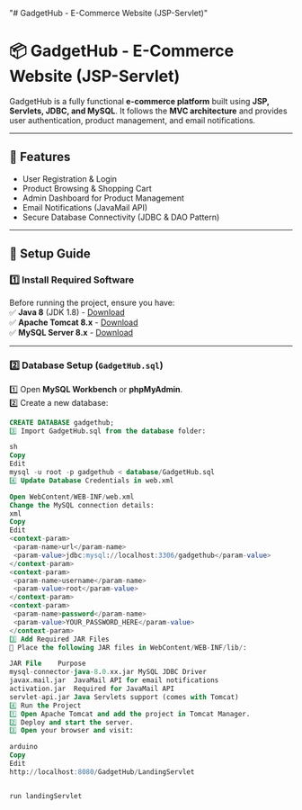 "# GadgetHub - E-Commerce Website (JSP-Servlet)" 
# 📦 GadgetHub - E-Commerce Website (JSP-Servlet)

GadgetHub is a fully functional **e-commerce platform** built using **JSP, Servlets, JDBC, and MySQL**. It follows the **MVC architecture** and provides user authentication, product management, and email notifications.

---

## 🚀 Features  
- User Registration & Login  
- Product Browsing & Shopping Cart  
- Admin Dashboard for Product Management  
- Email Notifications (JavaMail API)  
- Secure Database Connectivity (JDBC & DAO Pattern)  

---

## 🔧 Setup Guide  

### **1️⃣ Install Required Software**  
Before running the project, ensure you have:  
✅ **Java 8** (JDK 1.8) - [Download](https://www.oracle.com/java/technologies/javase/javase8-archive-downloads.html)  
✅ **Apache Tomcat 8.x** - [Download](https://tomcat.apache.org/download-80.cgi)  
✅ **MySQL Server 8.x** - [Download](https://dev.mysql.com/downloads/mysql/)  

---

### **2️⃣ Database Setup (`GadgetHub.sql`)**  
1️⃣ Open **MySQL Workbench** or **phpMyAdmin**.  
2️⃣ Create a new database:  
   ```sql
   CREATE DATABASE gadgethub;
3️⃣ Import GadgetHub.sql from the database folder:

sh
Copy
Edit
mysql -u root -p gadgethub < database/GadgetHub.sql
4️⃣ Update Database Credentials in web.xml

Open WebContent/WEB-INF/web.xml
Change the MySQL connection details:
xml
Copy
Edit
<context-param>
    <param-name>url</param-name>
    <param-value>jdbc:mysql://localhost:3306/gadgethub</param-value>
</context-param>
<context-param>
    <param-name>username</param-name>
    <param-value>root</param-value>
</context-param>
<context-param>
    <param-name>password</param-name>
    <param-value>YOUR_PASSWORD_HERE</param-value>
</context-param>
3️⃣ Add Required JAR Files
📁 Place the following JAR files in WebContent/WEB-INF/lib/:

JAR File	Purpose
mysql-connector-java-8.0.xx.jar	MySQL JDBC Driver
javax.mail.jar	JavaMail API for email notifications
activation.jar	Required for JavaMail API
servlet-api.jar	Java Servlets support (comes with Tomcat)
4️⃣ Run the Project
1️⃣ Open Apache Tomcat and add the project in Tomcat Manager.
2️⃣ Deploy and start the server.
3️⃣ Open your browser and visit:

arduino
Copy
Edit
http://localhost:8080/GadgetHub/LandingServlet


run landingServlet